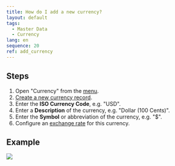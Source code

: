 ```yaml
---
title: How do I add a new currency?
layout: default
tags:
  - Master Data
  - Currency
lang: en
sequence: 20
ref: add_currency
---
```


## Steps

1. Open "Currency" from the [menu](Menu).
1. [Create a new currency record](New_Record_Window).
1. Enter the **ISO Currency Code**, e.g. "USD".
1. Enter a **Description** of the currency, e.g. "Dollar (100 Cents)".
1. Enter the **Symbol** or abbreviation of the currency, e.g. "$".
1. Configure an [exchange rate](Currency_Rate) for this currency.

## Example
![](assets/add_currency.gif)
